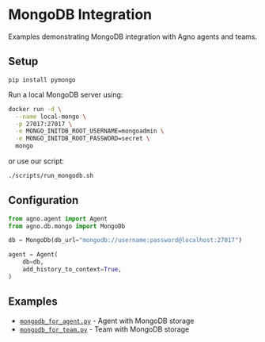 # MongoDB Integration

Examples demonstrating MongoDB integration with Agno agents and teams.

## Setup

```shell
pip install pymongo
```

Run a local MongoDB server using:
```bash
docker run -d \
  --name local-mongo \
  -p 27017:27017 \
  -e MONGO_INITDB_ROOT_USERNAME=mongoadmin \
  -e MONGO_INITDB_ROOT_PASSWORD=secret \
  mongo
```
or use our script:
```bash
./scripts/run_mongodb.sh
```

## Configuration

```python
from agno.agent import Agent
from agno.db.mongo import MongoDb

db = MongoDb(db_url="mongodb://username:password@localhost:27017")

agent = Agent(
    db=db,
    add_history_to_context=True,
)
```

## Examples

- [`mongodb_for_agent.py`](mongodb_for_agent.py) - Agent with MongoDB storage
- [`mongodb_for_team.py`](mongodb_for_team.py) - Team with MongoDB storage
